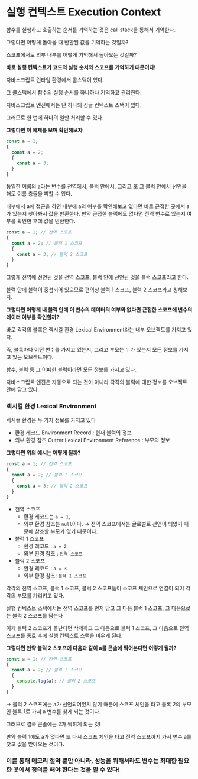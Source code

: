 # 실행 컨텍스트 Execution Context

함수를 실행하고 호출하는 순서를 기억하는 것은 call stack을 통해서 기억한다.

그렇다면 어떻게 돌아올 때 반환된 값을 기억하는 것일까?

스코프에서도 외부 내부를 어떻게 기억해서 돌아오는 것일까?

**바로 실행 컨텍스트가 코드의 실행 순서와 스코프를 기억하기 때문이다!**

자바스크립트 런타임 환경에서 콜스택이 있다.

그 콜스택에서 함수의 실행 순서를 하나하나 기억하고 관리한다.

자바스크립트 엔진에서는 단 하나의 싱글 컨텍스트 스택이 있다.

그러므로 한 번에 하나의 일만 처리할 수 있다.

**그렇다면 이 예제를 보며 확인해보자**

```jsx
const a = 1;
{
  const a = 2;
  {
    const a = 3;
  }
}
```

동일한 이름의 a라는 변수를 전역에서, 블럭 안에서, 그리고 또 그 블럭 안에서 선언을 해도 이름 충돌을 피할 수 있다.

내부에서 a에 접근을 하면 내부에 a의 여부를 확인해보고 없다면 바로 근접한 곳에서 a가 있는지 찾아봐서 값을 반환한다. 만약 근접한 블럭에도 없다면 전역 변수로 있는지 여부를 확인한 후에 값을 반환한다.

```jsx
const a = 1; // 전역 스코프
{
  const a = 2; // 블럭 1 스코프
  {
    const a = 3; // 블럭 2 스코프
  }
}
```

그렇게 전역에 선언된 것을 전역 스코프, 블럭 안에 선언된 것을 블럭 스코프라고 한다.

블럭 안에 블럭이 중첩되어 있으므로 편의상 블럭 1 스코프, 블럭 2 스코프라고 칭해보자.

**그렇다면 어떻게 내 블럭 안에 이 변수의 데이터의 여부와 없다면 근접한 스코프에 변수의 데이터 여부를 확인할까?**

바로 각각의 블록은 렉시컬 환경 Lexical Environment라는 내부 오브젝트를 가지고 있다.

즉, 블록마다 어떤 변수를 가지고 있는지, 그리고 부모는 누가 있는지 모든 정보를 가지고 있는 오브젝트이다.

함수, 블럭 등 그 어떠한 블럭이라면 모든 정보를 가지고 있다.

자바스크립트 엔진은 자동으로 되는 것이 아니라 각각의 블럭에 대한 정보를 오브젝트 안에 담고 있다.

### 렉시컬 환경 Lexical Environment

렉시컬 환경은 두 가지 정보를 가지고 있다

- 환경 레코드 Environment Record : 현재 블럭의 정보
- 외부 환경 참조 Outrer Lexical Environment Reference : 부모의 정보

**그렇다면 위의 예시는 어떻게 될까?**

```jsx
const a = 1; // 전역 스코프
{
  const a = 2; // 블럭 1 스코프
  {
    const a = 3; // 블럭 2 스코프
  }
}
```

- 전역 스코프
  - 환경 레코드는 `a = 1`,
  - 외부 환경 참조는 `null`이다.
  → 전역 스코프에서는 글로벌로 선언이 되었기 때문에 참조할 부모가 없기 때문이다.
- 블럭 1 스코프
  - 환경 레코드 : `a = 2`
  - 외부 환경 참조 : `전역 스코프`
- 블럭 2 스코프
  - 환경 레코드 : `a = 3`
  - 외부 환경 참조: `블럭 1 스코프`

각각의 전역 스코프, 블럭 1 스코프, 블럭 2 스코프들이 스코프 체인으로 연결이 되어 각각의 부모를 가리키고 있다.

실행 컨텍스트 스택에서는 전역 스코프를 먼저 담고 그 다음 블럭 1 스코프, 그 다음으로는 블럭 2 스코프를 담는다

이제 블럭 2 스코프가 끝난다면 삭제하고 그 다음으로 블럭 1 스코프, 그 다음으로 전역 스코프를 종료 후에 실행 컨텍스트 스택을 비우게 된다.

**그렇다면 만약 블럭 2 스코프에 다음과 같이 a를 콘솔에 찍어본다면 어떻게 될까?**

```jsx
const a = 1; // 전역 스코프
{
  const a = 2; // 블럭 1 스코프
  {
    console.log(a); // 블럭 2 스코프
  }
}
```

→ 블럭 2 스코프에는 a가 선언되어있지 않기 때문에 스코프 체인을 타고 블록 2의 부모인 블록 1로 가서 a 변수를 찾게 되는 것이다.

그러므로 결국 콘솔에는 2가 찍히게 되는 것!

만약 블럭 1에도 a가 없다면 또 다시 스코프 체인을 타고 전역 스코프까지 가서 변수 a를 찾고 값을 받아오는 것이다.

### 이를 통해 메모리 절약 뿐만 아니라, 성능을 위해서라도 변수는 최대한 필요한 곳에서 정의를 해야 한다는 것을 알 수 있다!
